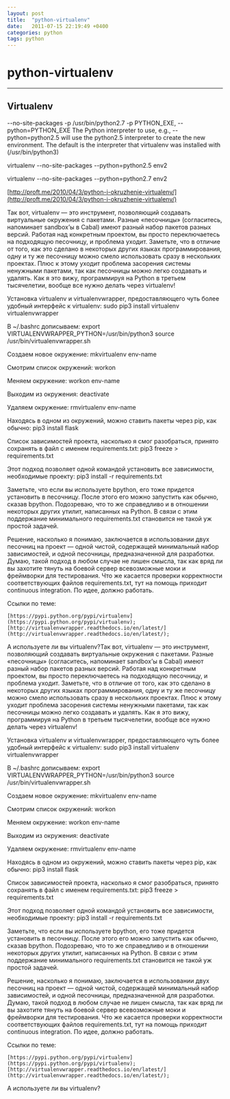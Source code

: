```yaml
---
layout: post
title:  "python-virtualenv"
date:   2011-07-15 22:19:49 +0400
categories: python
tags: python
---
```


# python-virtualenv

--------------------------------------------------------------------------------------
Virtualenv
-----------------------------------------------------------------------------------------
--no-site-packages
-p /usr/bin/python2.7
  -p PYTHON_EXE, --python=PYTHON_EXE
                        The Python interpreter to use, e.g.,
                        --python=python2.5 will use the python2.5 interpreter
                        to create the new environment.  The default is the
                        interpreter that virtualenv was installed with
                        (/usr/bin/python3)




virtualenv --no-site-packages --python=python2.5 env2


 virtualenv --no-site-packages --python=python2.7 env2

[http://proft.me/2010/04/3/python-i-okruzhenie-virtualenv/](http://proft.me/2010/04/3/python-i-okruzhenie-virtualenv/)





Так вот, virtualenv — это инструмент, позволяющий создавать виртуальные окружения с пакетами. Разные «песочницы» (согласитесь, напоминает sandbox’ы в Cabal) имеют разный набор пакетов разных версий. Работая над конкретным проектом, вы просто переключаетесь на подходящую песочницу, и проблема уходит. Заметьте, что в отличие от того, как это сделано в некоторых других языках программирования, одну и ту же песочницу можно смело использовать сразу в нескольких проектах. Плюс к этому уходит проблема засорения системы ненужными пакетами, так как песочницы можно легко создавать и удалять. Как я это вижу, программируя на Python в третьем тысячелетии, вообще все нужно делать через virtualenv!

Установка virtualenv и virtualenvwrapper, предоставляющего чуть более удобный интерфейс к virtualenv:
sudo pip3 install virtualenv virtualenvwrapper

В ~/.bashrc дописываем:
export VIRTUALENVWRAPPER_PYTHON=/usr/bin/python3
source /usr/bin/virtualenvwrapper.sh

Создаем новое окружение:
mkvirtualenv env-name

Смотрим список окружений:
workon

Меняем окружение:
workon env-name

Выходим из окружения:
deactivate

Удаляем окружение:
rmvirtualenv env-name

Находясь в одном из окружений, можно ставить пакеты через pip, как обычно:
pip3 install flask

Список зависимостей проекта, насколько я смог разобраться, принято сохранять в файл с именем requirements.txt:
pip3 freeze > requirements.txt

Этот подход позволяет одной командой установить все зависимости, необходимые проекту:
pip3 install -r requirements.txt

Заметьте, что если вы используете bpython, его тоже придется установить в песочницу. После этого его можно запустить как обычно, сказав bpython. Подозреваю, что то же справедливо и в отношении некоторых других утилит, написанных на Python. В связи с этим поддержание минимального requirements.txt становится не такой уж простой задачей.

Решение, насколько я понимаю, заключается в использовании двух песочниц на проект — одной чистой, содержащей минимальный набор зависимостей, и одной песочницы, предназначенной для разработки. Думаю, такой подход в любом случае не лишен смысла, так как вряд ли вы захотите тянуть на боевой сервер всевозможные моки и фреймворки для тестирования. Что же касается проверки корректности соответствующих файлов requirements.txt, тут на помощь приходит continuous integration. По идее, должно работать.

Ссылки по теме:

    [https://pypi.python.org/pypi/virtualenv](https://pypi.python.org/pypi/virtualenv);
    [http://virtualenvwrapper.readthedocs.io/en/latest/](http://virtualenvwrapper.readthedocs.io/en/latest/);

А используете ли вы virtualenv?Так вот, virtualenv — это инструмент, позволяющий создавать виртуальные окружения с пакетами. Разные «песочницы» (согласитесь, напоминает sandbox’ы в Cabal) имеют разный набор пакетов разных версий. Работая над конкретным проектом, вы просто переключаетесь на подходящую песочницу, и проблема уходит. Заметьте, что в отличие от того, как это сделано в некоторых других языках программирования, одну и ту же песочницу можно смело использовать сразу в нескольких проектах. Плюс к этому уходит проблема засорения системы ненужными пакетами, так как песочницы можно легко создавать и удалять. Как я это вижу, программируя на Python в третьем тысячелетии, вообще все нужно делать через virtualenv!

Установка virtualenv и virtualenvwrapper, предоставляющего чуть более удобный интерфейс к virtualenv:
sudo pip3 install virtualenv virtualenvwrapper

В ~/.bashrc дописываем:
export VIRTUALENVWRAPPER_PYTHON=/usr/bin/python3
source /usr/bin/virtualenvwrapper.sh

Создаем новое окружение:
mkvirtualenv env-name

Смотрим список окружений:
workon

Меняем окружение:
workon env-name

Выходим из окружения:
deactivate

Удаляем окружение:
rmvirtualenv env-name

Находясь в одном из окружений, можно ставить пакеты через pip, как обычно:
pip3 install flask

Список зависимостей проекта, насколько я смог разобраться, принято сохранять в файл с именем requirements.txt:
pip3 freeze > requirements.txt

Этот подход позволяет одной командой установить все зависимости, необходимые проекту:
pip3 install -r requirements.txt

Заметьте, что если вы используете bpython, его тоже придется установить в песочницу. После этого его можно запустить как обычно, сказав bpython. Подозреваю, что то же справедливо и в отношении некоторых других утилит, написанных на Python. В связи с этим поддержание минимального requirements.txt становится не такой уж простой задачей.

Решение, насколько я понимаю, заключается в использовании двух песочниц на проект — одной чистой, содержащей минимальный набор зависимостей, и одной песочницы, предназначенной для разработки. Думаю, такой подход в любом случае не лишен смысла, так как вряд ли вы захотите тянуть на боевой сервер всевозможные моки и фреймворки для тестирования. Что же касается проверки корректности соответствующих файлов requirements.txt, тут на помощь приходит continuous integration. По идее, должно работать.

Ссылки по теме:

    [https://pypi.python.org/pypi/virtualenv](https://pypi.python.org/pypi/virtualenv);
    [http://virtualenvwrapper.readthedocs.io/en/latest/](http://virtualenvwrapper.readthedocs.io/en/latest/);

А используете ли вы virtualenv?
